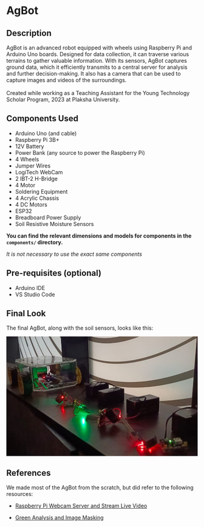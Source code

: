 # AgBot
## Description
AgBot is an advanced robot equipped with wheels using Raspberry Pi and Arduino Uno boards. Designed for data collection, it can traverse various terrains to gather valuable information. With its sensors, AgBot captures ground data, which it efficiently transmits to a central server for analysis and further decision-making. It also has a camera that can be used to capture images and videos of the surroundings.<br><br>
Created while working as a Teaching Assistant for the Young Technology Scholar Program, 2023 at Plaksha University.

## Components Used
- Arduino Uno (and cable)
- Raspberry Pi 3B+
- 12V Battery
- Power Bank (any source to power the Raspberry Pi)
- 4 Wheels
- Jumper Wires
- LogiTech WebCam
- 2 IBT-2 H-Bridge
- 4 Motor
- Soldering Equipment
- 4 Acrylic Chassis
- 4 DC Motors
- ESP32 
- Breadboard Power Supply
- Soil Resistive Moisture Sensors

**You can find the relevant dimensions and models for components in the ```components/``` directory.**

_It is not necessary to use the exact same components_
## Pre-requisites (optional)
- Arduino IDE
- VS Studio Code
## Final Look
The final AgBot, along with the soil sensors, looks like this:
<center>
<img src="./components/fullAgBot.jpg">
</center>

## References
We made most of the AgBot from the scratch, but did refer to the following resources:

- [Raspberry Pi Webcam Server and Stream Live Video](https://www.instructables.com/How-to-Make-Raspberry-Pi-Webcam-Server-and-Stream-/)

- [Green Analysis and Image Masking](https://www.tutorialspoint.com/how-to-mask-an-image-in-opencv-python)